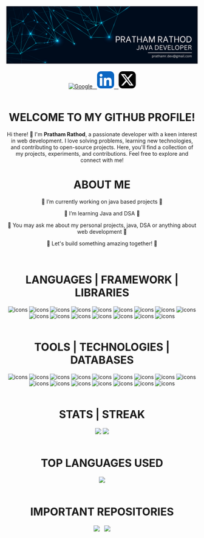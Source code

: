 <!--https://github.com/LelouchFR/skill-icons?tab=readme-ov-file-->

<div align="center">
  <img src="banner.png" heigth="100%" />
</div>

<br>

<div align="center">
  <a href="https://developers.google.com/profile/u/114792782704896672596">
    <img src="https://upload.wikimedia.org/wikipedia/commons/thumb/c/c1/Google_%22G%22_logo.svg/225px-Google_%22G%22_logo.svg.png" height="45" alt="Google"/>&nbsp;&nbsp;
  </a>
   <a href="https://www.linkedin.com/in/prathamr-dev/">
    <img src="https://github.com/LelouchFR/skill-icons/blob/main/assets/linkedin.svg?theme=light" height="45" alt="LinkedIn"/>&nbsp;&nbsp;
  </a>
  <a href="https://x.com/Pratham_Codes">
    <img src="https://github.com/LelouchFR/skill-icons/blob/main/assets/x-auto.svg?theme=dark" height="45" alt="Twitter"/>
  </a>
</div>

<br>

<div align="center">
  
# WELCOME TO MY GITHUB PROFILE!

<p>Hi there! 👋 I'm <b>Pratham Rathod</b>, a passionate developer with a keen interest in web development. I love solving problems, learning new technologies, and contributing to open-source projects. Here, you'll find a collection of my projects, experiments, and contributions. Feel free to explore and connect with me!</p>

# ABOUT ME

<p>🔭 I’m currently working on java based projects 🔭</p>

<p>🌱 I’m learning Java and DSA 🌱</p>

<p>💬 You may ask me about my personal projects, java, DSA or anything about web development 💬</p>

<p>🤝 Let's build something amazing together! 🤝</p>
</div>

<br>

<div align="center">
  <h1>LANGUAGES | FRAMEWORK | LIBRARIES </h1>
  <div>
    <img src="https://go-skill-icons.vercel.app/api/icons?i=java&theme=dark" height="55" alt="icons"/>
    <img src="https://go-skill-icons.vercel.app/api/icons?i=hibernate&theme=dark" height="55" alt="icons"/>
    <img src="https://go-skill-icons.vercel.app/api/icons?i=spring&theme=dark" height="55" alt="icons"/>
    <img src="https://go-skill-icons.vercel.app/api/icons?i=php&theme=dark" height="55" alt="icons"/>
    <img src="https://go-skill-icons.vercel.app/api/icons?i=c&theme=dark" height="55" alt="icons"/>
    <img src="https://go-skill-icons.vercel.app/api/icons?i=cpp&theme=dark" height="55" alt="icons"/>
    <img src="https://go-skill-icons.vercel.app/api/icons?i=cs&theme=dark" height="55" alt="icons"/>
    <img src="https://go-skill-icons.vercel.app/api/icons?i=dotnet&theme=dark" height="55" alt="icons"/>
    <img src="https://go-skill-icons.vercel.app/api/icons?i=python&theme=dark" height="55" alt="icons"/>
    <img src="https://go-skill-icons.vercel.app/api/icons?i=html&theme=dark" height="55" alt="icons"/>
    <img src="https://go-skill-icons.vercel.app/api/icons?i=css&theme=dark" height="55" alt="icons"/>
    <img src="https://go-skill-icons.vercel.app/api/icons?i=js&theme=dark" height="55" alt="icons"/>
    <img src="https://go-skill-icons.vercel.app/api/icons?i=react&theme=dark" height="55" alt="icons"/>
    <img src="https://go-skill-icons.vercel.app/api/icons?i=nodejs&theme=dark" height="55" alt="icons"/>
    <img src="https://go-skill-icons.vercel.app/api/icons?i=jquery&theme=dark" height="55" alt="icons"/>
    <img src="https://go-skill-icons.vercel.app/api/icons?i=bootstrap&theme=dark" height="55" alt="icons"/>
  </div>
</div>

<br>

<div align="center">
  <h1>TOOLS | TECHNOLOGIES | DATABASES</h1>
  <div>
    <img src="https://go-skill-icons.vercel.app/api/icons?i=vscode&theme=dark" height="55" alt="icons"/>
    <img src="https://go-skill-icons.vercel.app/api/icons?i=visualstudio&theme=dark" height="55" alt="icons"/>
    <img src="https://go-skill-icons.vercel.app/api/icons?i=canva&theme=dark" height="55" alt="icons"/>
    <img src="https://go-skill-icons.vercel.app/api/icons?i=tomcat&theme=dark" height="55" alt="icons"/>
    <img src="https://go-skill-icons.vercel.app/api/icons?i=maven&theme=dark" height="55" alt="icons"/>
    <img src="https://go-skill-icons.vercel.app/api/icons?i=gradle&theme=dark" height="55" alt="icons"/>
    <img src="https://go-skill-icons.vercel.app/api/icons?i=git&theme=dark" height="55" alt="icons"/>
    <img src="https://go-skill-icons.vercel.app/api/icons?i=github&theme=dark" height="55" alt="icons"/>
    <img src="https://go-skill-icons.vercel.app/api/icons?i=chatgpt&theme=dark" height="55" alt="icons"/>
    <img src="https://go-skill-icons.vercel.app/api/icons?i=gemini&theme=dark" height="55" alt="icons"/>
    <img src="https://go-skill-icons.vercel.app/api/icons?i=githubcopilot&theme=dark" height="55" alt="icons"/>
    <img src="https://go-skill-icons.vercel.app/api/icons?i=mysql&theme=dark" height="55" alt="icons"/>
    <img src="https://go-skill-icons.vercel.app/api/icons?i=oracle&theme=dark" height="55" alt="icons"/>
    <img src="https://go-skill-icons.vercel.app/api/icons?i=postgresql&theme=dark" height="55" alt="icons"/>
    <img src="https://go-skill-icons.vercel.app/api/icons?i=plsql&theme=dark" height="55" alt="icons"/>
    <img src="https://go-skill-icons.vercel.app/api/icons?i=mongodb&theme=dark" height="55" alt="icons"/>
  </div>
</div>

<br>

<div align="center" >
  <h1> STATS | STREAK</h1>
  <img src="https://github-readme-stats.vercel.app/api?username=prathamr-codes&theme=react&show_icons=true&hide_border=true&count_private=true" />
  <img src="https://github-readme-streak-stats.herokuapp.com/?user=prathamr-codes&theme=react&hide_border=true" />
</div>

<br>

<div align="center">  
  <h1> TOP LANGUAGES USED </h1>
  <img src="https://github-readme-stats.vercel.app/api/top-langs/?username=prathamr-codes&theme=react&show_icons=true&hide_border=true&layout=compact" height="200" />
</div>

<br>

<div align="center">  
  <h1> IMPORTANT REPOSITORIES </h1>
  <a href="https://github.com/Prathamr-codes/Java"><img src="https://github-readme-stats.vercel.app/api/pin/?username=Prathamr-codes&repo=java&show_owner=true&show_icons=true&theme=react" /></a>&nbsp;&nbsp;
  <a href="https://github.com/Prathamr-codes/Gemini-API"><img src="https://github-readme-stats.vercel.app/api/pin/?username=Prathamr-codes&repo=Gemini-API&show_owner=true&show_icons=true&theme=react" /></a>
</div>
